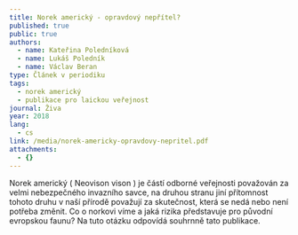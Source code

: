 ```yaml
---
title: Norek americký - opravdový nepřítel?
published: true
public: true
authors:
  - name: Kateřina Poledníková
  - name: Lukáš Poledník
  - name: Václav Beran
type: Článek v periodiku
tags:
  - norek americký
  - publikace pro laickou veřejnost
journal: Živa
year: 2018
lang:
  - cs
link: /media/norek-americky-opravdovy-nepritel.pdf
attachments:
  - {}
---
```

Norek americký ( Neovison vison ) je částí odborné veřejnosti považován za velmi nebezpečného invazního savce, na druhou stranu jiní přítomnost tohoto druhu v naší přírodě považují za skutečnost, která se nedá nebo není potřeba změnit. Co o norkovi víme a jaká rizika představuje pro původní evropskou faunu? Na tuto otázku odpovídá souhrnně tato publikace.
